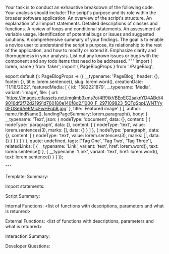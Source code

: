 Your task is to conduct an exhaustive breakdown of the following code. Your analysis should include:
The script's purpose and its role within the broader software application.
An overview of the script's structure.
An explanation of all import statements.
Detailed descriptions of classes and functions.
A review of loops and conditional statements.
An assessment of variable usage.
Identification of potential bugs or issues and suggested solutions.
A comprehensive summary of your findings.
The goal is to enable a novice user to understand the script's purpose, its relationship to the rest of the application, and how to modify or extend it. Emphasize clarity and thoroughness in your analysis.
List out any known issues or bugs with the component and any todo items that need to be addressed.
"""
import { lorem, name } from 'faker';
import { PageBlogProps } from './PageBlog';

export default (): PageBlogProps => ({
  __typename: 'PageBlog',
  header: {},
  footer: {},
  title: lorem.sentence(),
  slug: lorem.word(),
  creationDate: '11/16/2022',
  featuredMedia: [
    {
      id: '1582221879',
      __typename: 'Media',
      variant: 'image',
      file: {
        url: 'https://images.ctfassets.net/imglmb3xms7o/4R9tkVBEpEC2saknYD4ABd/49016df2f72d21991d760180e140f8d2/1000_F_297109823_5QTgSppLWNTYy0FOSe6AeRMicFwHFpbB.jpg'
      },
      title: 'Featured image'
    }
  ],
  author: name.findName(),
  landingPageSummary: lorem.paragraph(),
  body: {
    __typename: 'Text',
    json: {
      nodeType: 'document',
      data: {},
      content: [
        {
          nodeType: 'paragraph',
          data: {},
          content: [
            {
              nodeType: 'text',
              value: lorem.sentences(3),
              marks: [],
              data: {}
            }
          ]
        },
        {
          nodeType: 'paragraph',
          data: {},
          content: [
            {
              nodeType: 'text',
              value: lorem.sentences(3),
              marks: [],
              data: {}
            }
          ]
        }
      ]
    }
  },
  quote: undefined,
  tags: ['Tag One', 'Tag Two', 'Tag Three'],
  relatedLinks: [
    {
      __typename: 'Link',
      variant: 'text',
      href: lorem.word(),
      text: lorem.sentence()
    },
    {
      __typename: 'Link',
      variant: 'text',
      href: lorem.word(),
      text: lorem.sentence()
    }
  ]
});

"""

Template:
Summary:
<brief overview of the file and all its major components>

Import statements:
<describe the imports and dependencies>

Script Summary:
<Summary of file>

Internal Functions:
<list of functions with descriptions, parameters and what is retunred>

External Functions:
<list of functions with descriptions, parameters and what is retunred>

Interaction Summary:
<a summary of how the file could interact with the rest of the application>

Developer Questions:
<a list of questions Developers working with this component may have the following questions when debugging>